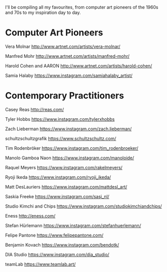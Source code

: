 I'll be compiling all my favourites, from computer art pioneers of the 1960s and 70s to my inspiration day to day.

# Computer Art Pioneers

Vera Molnar
http://www.artnet.com/artists/vera-molnar/

Manfred Mohr
http://www.artnet.com/artists/manfred-mohr/

Harold Cohen and AARON
http://www.artnet.com/artists/harold-cohen/

Samia Halaby
https://www.instagram.com/samiahalaby_artist/

# Contemporary Practitioners

Casey Reas
http://reas.com/

Tyler Hobbs
https://www.instagram.com/tylerxhobbs

Zach Lieberman
https://www.instagram.com/zach.lieberman/

schultzschultzgrafik
https://www.schultzschultz.com/

Tim Rodenbröker
https://www.instagram.com/tim_rodenbroeker/

Manolo Gamboa Naon
https://www.instagram.com/manoloide/

Raquel Meyers
https://www.instagram.com/rakelmeyers/

Ryoji Ikeda
https://www.instagram.com/ryoji_ikeda/

Matt DesLauriers
https://www.instagram.com/mattdesl_art/

Saskia Freeke
https://www.instagram.com/sasj_nl/

Studio Kimchi and Chips
https://www.instagram.com/studiokimchiandchips/

Eness
http://eness.com/

Stefan Hürlemann
https://www.instagram.com/stefanhuerlemann/

Felipe Pantone
https://www.felipepantone.com/

Benjamin Kovach
https://www.instagram.com/bendotk/

DIA Studio
https://www.instagram.com/dia_studio/

teamLab
https://www.teamlab.art/

